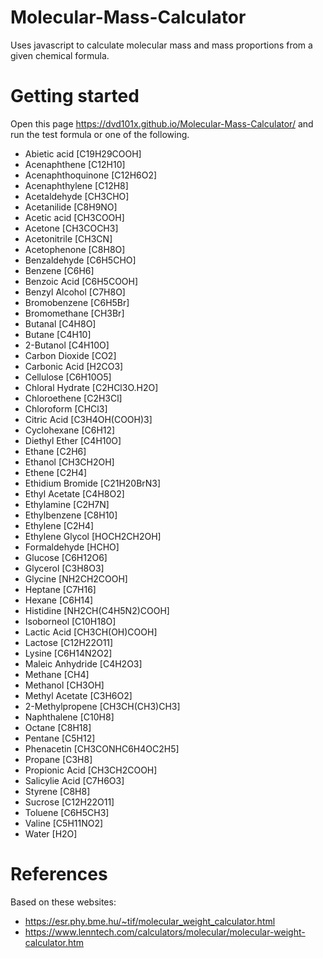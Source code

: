 # Molecular-Mass-Calculator

Uses javascript to calculate molecular mass and mass proportions from a given chemical formula.

# Getting started

Open this page https://dvd101x.github.io/Molecular-Mass-Calculator/ and run the test formula or one of the following.

* Abietic acid [C19H29COOH]
* Acenaphthene [C12H10]
* Acenaphthoquinone [C12H6O2]
* Acenaphthylene [C12H8]
* Acetaldehyde [CH3CHO]
* Acetanilide [C8H9NO]
* Acetic acid [CH3COOH]
* Acetone [CH3COCH3]
* Acetonitrile [CH3CN]
* Acetophenone [C8H8O]
* Benzaldehyde [C6H5CHO]
* Benzene [C6H6]
* Benzoic Acid [C6H5COOH]
* Benzyl Alcohol [C7H8O]
* Bromobenzene [C6H5Br]
* Bromomethane [CH3Br]
* Butanal [C4H8O]
* Butane [C4H10]
* 2-Butanol [C4H10O]
* Carbon Dioxide [CO2]
* Carbonic Acid [H2CO3]
* Cellulose [C6H10O5]
* Chloral Hydrate [C2HCl3O.H2O]
* Chloroethene [C2H3Cl]
* Chloroform [CHCl3]
* Citric Acid [C3H4OH(COOH)3]
* Cyclohexane [C6H12]
* Diethyl Ether [C4H10O]
* Ethane [C2H6]
* Ethanol [CH3CH2OH]
* Ethene [C2H4]
* Ethidium Bromide [C21H20BrN3]
* Ethyl Acetate [C4H8O2]
* Ethylamine [C2H7N]
* Ethylbenzene [C8H10]
* Ethylene [C2H4]
* Ethylene Glycol [HOCH2CH2OH]
* Formaldehyde [HCHO]
* Glucose [C6H12O6]
* Glycerol [C3H8O3]
* Glycine [NH2CH2COOH]
* Heptane [C7H16]
* Hexane [C6H14]
* Histidine [NH2CH(C4H5N2)COOH]
* Isoborneol [C10H18O]
* Lactic Acid [CH3CH(OH)COOH]
* Lactose [C12H22O11]
* Lysine [C6H14N2O2]
* Maleic Anhydride [C4H2O3]
* Methane [CH4]
* Methanol [CH3OH]
* Methyl Acetate [C3H6O2]
* 2-Methylpropene [CH3CH(CH3)CH3]
* Naphthalene [C10H8]
* Octane [C8H18]
* Pentane [C5H12]
* Phenacetin [CH3CONHC6H4OC2H5]
* Propane [C3H8]
* Propionic Acid [CH3CH2COOH]
* Salicylie Acid [C7H6O3]
* Styrene [C8H8]
* Sucrose [C12H22O11]
* Toluene [C6H5CH3]
* Valine [C5H11NO2]
* Water [H2O]

# References

Based on these websites:
* https://esr.phy.bme.hu/~tif/molecular_weight_calculator.html
* https://www.lenntech.com/calculators/molecular/molecular-weight-calculator.htm
